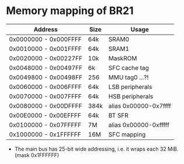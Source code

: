 # Memory mapping of BR21

|  Address              | Size   | Usage                 |
|-----------------------|--------|-----------------------|
| 0x0000000 - 0x000FFFF | 64k    | SRAM0                 |
| 0x0010000 - 0x001FFFF | 64k    | SRAM1                 |
| 0x0020000 - 0x00227FF | 10k    | MaskROM               |
| 0x0048000 - 0x00497FF | 6k     | SFC cache tag         |
| 0x0049800 - 0x00498FF | 256    | MMU tag0 ...?!        |
| 0x0060000 - 0x006FFFF | 64k    | LSB peripherals       |
| 0x0070000 - 0x007FFFF | 64k    | HSB peripherals       |
| 0x0080000 - 0x00DFFFF | 384k   | alias 0x00000-0x7ffff |
| 0x00E0000 - 0x00EFFFF | 64k    | BT SFR                |
| 0x0100000 - 0x07FFFFF | 7M     | alias 0x00000-0xfffff |
| 0x1000000 - 0x1FFFFFF | 16M    | SFC mapping           |

- The main bus has 25-bit wide addressing, i.e. it wraps each 32 MiB. (mask 0x1FFFFFF)
